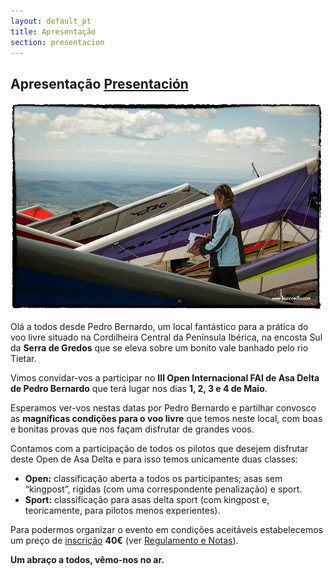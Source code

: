 ```yaml
---
layout: default_pt
title: Apresentação
section: presentacion
---
```


<h2>Apresentação <a href="presentacion.html">Presentación</a></h2>

<img class="right" src="images/rosalina_entre_alas.jpg" alt="Pedro Bernardo"/>

Olá a todos desde Pedro Bernardo, um local fantástico para a prática do voo livre situado na Cordilheira Central da Península Ibérica, na encosta Sul da **Serra de Gredos** que se eleva sobre um bonito vale banhado pelo rio Tietar.

Vimos convidar-vos a participar no **III Open Internacional FAI de Asa Delta de Pedro Bernardo** que terá lugar nos dias **1, 2, 3 e 4 de Maio**.

Esperamos ver-vos nestas datas por Pedro Bernardo e partilhar convosco as **magníficas condições para o voo livre** que temos neste local, com boas e bonitas provas que nos façam disfrutar de grandes voos.

Contamos com a participação de todos os pilotos que desejem disfrutar deste Open de Asa Delta e para isso temos unicamente duas classes:

* **Open:** classificação aberta a todos os participantes; asas sem “kingpost”, rígidas (com uma correspondente penalização) e sport.
* **Sport:** classificação para asas delta sport (com kingpost e, teoricamente, para pilotos menos experientes).

Para podermos organizar o evento em condições aceitáveis estabelecemos um preço de [inscrição](inscripcion.html) **40€** (ver [Regulamento e Notas](regulamento.html)).

**Um abraço a todos, vêmo-nos no ar.**
